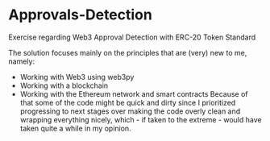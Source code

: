 # Approvals-Detection
Exercise regarding Web3 Approval Detection with ERC-20 Token Standard

The solution focuses mainly on the principles that are (very) new to me, namely:
* Working with Web3 using web3py
* Working with a blockchain
* Working with the Ethereum network and smart contracts
Because of that some of the code might be quick and dirty since I prioritized progressing to next stages over making the code overly clean and wrapping everything nicely, which - if taken to the extreme - would have taken quite a while in my opinion.

